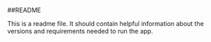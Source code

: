 ##README

This is a readme file.  It should contain helpful information about the versions and requirements needed to run the app.